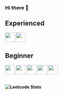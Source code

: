 ### Hi there 👋 

<b>Experienced<b>
---

<img height="32" width="32" src="https://cdn.simpleicons.org/csharp/000000/ffffff" />
<img height="32" width="32" src="https://cdn.simpleicons.org/unity/000000/ffffff" />
</br>

<b>Beginner<b>
---
<img height="32" width="32" src="https://cdn.simpleicons.org/cplusplus/000000/ffffff" />
<img height="32" width="32" src="https://cdn.simpleicons.org/unrealengine/000000/ffffff" />
<img height="32" width="32" src="https://cdn.simpleicons.org/godotengine/000000/ffffff" />
<img height="32" width="32" src="https://cdn.simpleicons.org/html5/000000/ffffff" />
<img height="32" width="32" src="https://cdn.simpleicons.org/python/000000/ffffff" />

</br>

<b></b>
---
![Leetcode Stats](https://leetcard.jacoblin.cool/ShawRoot)


<!--
**OblivionShaw/OblivionShaw** is a ✨ _special_ ✨ repository because its `README.md` (this file) appears on your GitHub profile.

Here are some ideas to get you started:

- 🔭 I’m currently working on ...
- 🌱 I’m currently learning ...
- 👯 I’m looking to collaborate on ...
- 🤔 I’m looking for help with ...
- 💬 Ask me about ...
- 📫 How to reach me: ...
- 😄 Pronouns: ...
- ⚡ Fun fact: ...
-->
